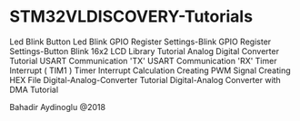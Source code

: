 # STM32VLDISCOVERY-Tutorials 

Led Blink
Button Led Blink
GPIO Register Settings-Blink
GPIO Register Settings-Button Blink
16x2 LCD Library Tutorial
Analog Digital Converter Tutorial
USART Communication 'TX'
USART Communication 'RX'
Timer Interrupt ( TIM1 )
Timer Interrupt Calculation
Creating PWM Signal
Creating HEX File
Digital-Analog-Converter Tutorial
Digital-Analog Converter with DMA Tutorial


Bahadir Aydinoglu
@2018
